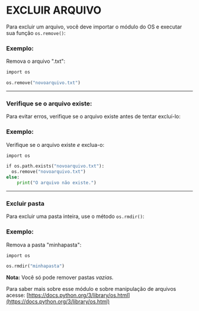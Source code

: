 # EXCLUIR ARQUIVO

Para excluir um arquivo, você deve importar o módulo do OS e executar sua função `os.remove()`:

### Exemplo:

Remova o arquivo ".txt":

```python
import os

os.remove("novoarquivo.txt")
```

---

### Verifique se o arquivo existe:

Para evitar erros, verifique se o arquivo existe antes de tentar excluí-lo:

### Exemplo:

Verifique se o arquivo existe *e* exclua-o:

```python
import os

if os.path.exists("novoarquivo.txt"):
  os.remove("novoarquivo.txt")
else:
	print("O arquivo não existe.")
```

---

### Excluir pasta

Para excluir uma pasta inteira, use o método `os.rmdir()`:

### Exemplo:

Remova a pasta "minhapasta":

```python
import os

os.rmdir("minhapasta")
```

**Nota:** Você só pode remover pastas *vazias.*

Para saber mais sobre esse módulo e sobre manipulação de arquivos acesse: [https://docs.python.org/3/library/os.html](https://docs.python.org/3/library/os.html)

